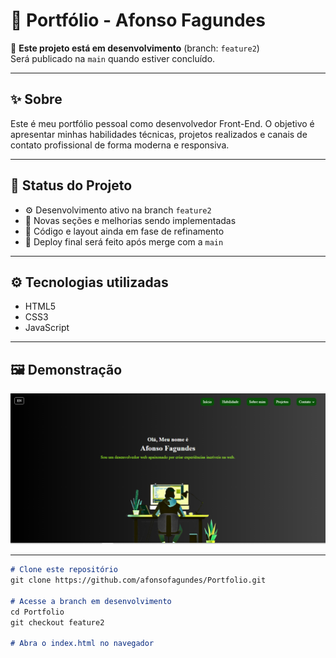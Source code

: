 # 💼 Portfólio - Afonso Fagundes

🚧 **Este projeto está em desenvolvimento** (branch: `feature2`)  
Será publicado na `main` quando estiver concluído.

---

## ✨ Sobre

Este é meu portfólio pessoal como desenvolvedor Front-End. O objetivo é apresentar minhas habilidades técnicas, projetos realizados e canais de contato profissional de forma moderna e responsiva.

---

## 🚧 Status do Projeto

- ⚙️ Desenvolvimento ativo na branch `feature2`
- 🧪 Novas seções e melhorias sendo implementadas
- 🧹 Código e layout ainda em fase de refinamento
- 🚀 Deploy final será feito após merge com a `main`

---

## ⚙️ Tecnologias utilizadas

- HTML5
- CSS3
- JavaScript
---

## 🖼️ Demonstração

![Screenshot do portfólio](image/screenshot.png)

---

```md
# Clone este repositório
git clone https://github.com/afonsofagundes/Portfolio.git

# Acesse a branch em desenvolvimento
cd Portfolio
git checkout feature2

# Abra o index.html no navegador


